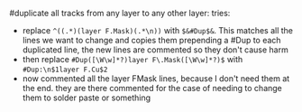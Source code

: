 #duplicate all tracks from any layer to any other layer:
tries:
- replace `^((.*)(layer F.Mask)(.*\n))` with `$&#Dup$&`. This matches all the lines we want to change and copies them prepending a #Dup to each duplicated line, the new lines are commented so they don't cause harm
- then replace `#Dup([\W\w]*?)layer F\.Mask([\W\w]*?)$`  with  `#Dup:\n$1layer F.Cu$2`
- now commented all the layer FMask lines, because I don't need them at the end. they are there commented for the case of needing to change them to solder paste or something